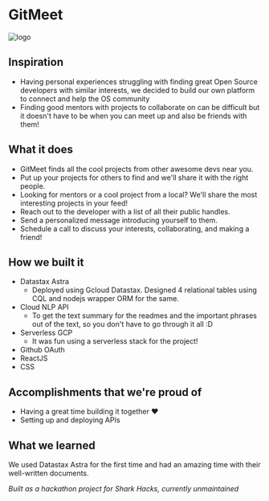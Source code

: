 # GitMeet

![logo](https://user-images.githubusercontent.com/48270786/101284699-60822300-3807-11eb-9170-f5649f1efdd1.png)

## Inspiration

- Having personal experiences struggling with finding great Open Source developers with similar interests, we decided to build our own platform to connect and help the OS community
- Finding good mentors with projects to collaborate on can be difficult but it doesn't have to be when you can meet up and also be friends with them!

## What it does

- GitMeet finds all the cool projects from other awesome devs near you.
- Put up your projects for others to find and we'll share it with the right people.
- Looking for mentors or a cool project from a local? We'll share the most interesting projects in your feed!
- Reach out to the developer with a list of all their public handles.
- Send a personalized message introducing yourself to them.
- Schedule a call to discuss your interests, collaborating, and making a friend!

## How we built it

- Datastax Astra
  - Deployed using Gcloud Datastax. Designed 4 relational tables using CQL and nodejs wrapper ORM for the same.
- Cloud NLP API
  - To get the text summary for the readmes and the important phrases out of the text, so you don't have to go through it all :D
- Serverless GCP
  - It was fun using a serverless stack for the project!
- Github OAuth
- ReactJS
- CSS

## Accomplishments that we're proud of

- Having a great time building it together ❤
- Setting up and deploying APIs

## What we learned

We used Datastax Astra for the first time and had an amazing time with their well-written documents. 

*Built as a hackathon project for Shark Hacks, currently unmaintained*

